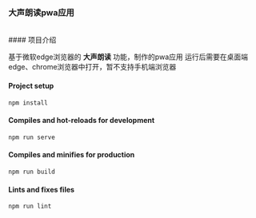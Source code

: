### 大声朗读pwa应用

<br />
#### 项目介绍

  基于微软edge浏览器的 **大声朗读** 功能，制作的pwa应用
  运行后需要在桌面端edge、chrome浏览器中打开，暂不支持手机端浏览器

#### Project setup
```
npm install
```

#### Compiles and hot-reloads for development
```
npm run serve
```

#### Compiles and minifies for production
```
npm run build
```

#### Lints and fixes files
```
npm run lint
```


